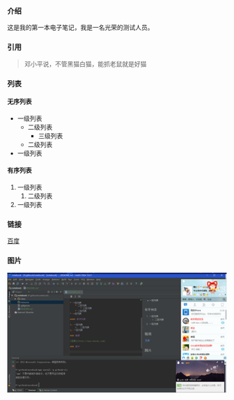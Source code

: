 ### 介绍

这是我的第一本电子笔记，我是一名光荣的测试人员。

### 引用

> 邓小平说，不管黑猫白猫，能抓老鼠就是好猫

### 列表

#### 无序列表

* 一级列表
    * 二级列表
        * 三级列表
    * 二级列表
* 一级列表

#### 有序列表

1. 一级列表
    1.  二级列表
1. 一级列表

### 链接

[百度](http://www.baidu.com)

### 图片

![qq截图](/resource/pic001.png)
